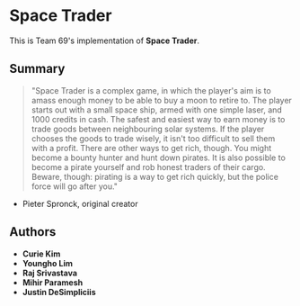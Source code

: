 # Space Trader
This is Team 69's implementation of **Space Trader**.
## Summary
> "Space Trader is a complex game, in which the player's aim is to amass enough money to be able to buy a moon to retire to. The player starts out with a small space ship, armed with one simple laser, and 1000 credits in cash. The safest and easiest way to earn money is to trade goods between neighbouring solar systems. If the player chooses the goods to trade wisely, it isn't too difficult to sell them with a profit. There are other ways to get rich, though. You might become a bounty hunter and hunt down pirates. It is also possible to become a pirate yourself and rob honest traders of their cargo. Beware, though: pirating is a way to get rich quickly, but the police force will go after you."
- Pieter Spronck, original creator
## Authors
* **Curie Kim**
* **Youngho Lim**
* **Raj Srivastava**
* **Mihir Paramesh**
* **Justin DeSimpliciis**

